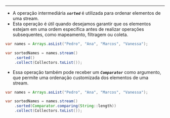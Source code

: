 ___
- A operação intermediária ***`sorted`*** é utilizada para ordenar elementos de uma stream.
- Esta operação é útil quando desejamos garantir que os elementos estejam em uma ordem específica antes de realizar operações subsequentes, como mapeamento, filtragem ou coleta.
```java
var names = Arrays.asList("Pedro", "Ana", "Marcos", "Vanessa");

var sortedNames = names.stream()
	.sorted()
	.collect(Collectors.toList());
```
- Essa operação também pode receber um ***`Comparator`*** como argumento, que permite uma ordenação customizada dos elementos de uma stream.
```java
var names = Arrays.asList("Pedro", "Ana", "Marcos", "Vanessa");

var sortedNames = names.stream()
	.sorted(Comparator.comparing(String::length))
	.collect(Collectors.toList());
```